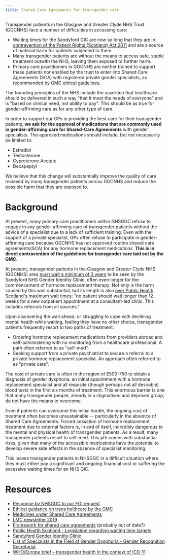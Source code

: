 ```yaml
---
title: Shared Care Agreements for transgender care
---
```


Transgender patients in the Glasgow and Greater Clyde NHS Trust (GGCNHS) face a number of difficulties in accessing care:
- Waiting times for the Sandyford GIC are now so long that they are in [contravention of the Patient Rights (Scotland) Act 2011][Waiting times] and are a source of material harm for patients subjected to them.
- Many transgender patients are without the means to access safe, stable treatment outwith the NHS, leaving them exposed to further harm.
- Primary care practitioners in GGCNHS are neither trained to support these patients nor enabled by the trust to enter into Shared Care Agreements (SCA) with registered private gender specialists, as recommended by [GMC ethical guidelines][GMC].

The founding principles of the NHS include the assertion that healthcare should be delivered in such a way "that it meet the needs of everyone" and is "based on clinical need, not ability to pay". This should be as true for gender-affirming care as for any other type of care.

In order to support our GPs in providing the best care for their transgender patients, **we ask for the approval of medications that are commonly used in gender-affirming care for Shared-Care Agreements** with gender specialists. The approved medications should include, but not necessarily be limited to:
  - Estradiol
  - Testosterone
  - Cyproterone Acetate
  - Decapeptyl

We believe that this change will substantially improve the quality of care recieved by many transgender patients across GGCNHS and reduce the possible harm that they are exposed to.

# Background

At present, many primary care practitioners within NHSGGC refuse to engage in any gender-affirming care of transgender patients without the advice of a specialist due to a lack of sufficient training.
Even with the support of a private specialist, GPs often refuse to participate in gender-affirming care because GGCNHS has not approved routine shared care agreements(SCA) for any hormone replacement medications. **This is in direct contravention of the guidelines for transgender care laid out by the GMC**.

At present, transgender patients in the Glasgow and Greater Clyde NHS (GGCNHS) area [must wait a minimum of 3 years][Sandy waiting times] to be seen by the Sandyford NHS Gender Identity Clinic, often even longer for the commencement of hormone replacement therapy.
Not only is the harm caused by this wait substantial, but its length is also [over Public Health Scotland's maximum wait times][Waiting times]: "no patient should wait longer than 12 weeks for a new outpatient appointment at a consultant-led clinic.
This includes referrals from all sources."

Upon discovering the wait ahead, or struggling to cope with declining mental health while waiting, feeling they have no other choice, transgender patients frequently resort to two paths of treatment:
- Ordering hormone replacement medications from providers abroad and self-administering with no monitoring from a healthcare professional.
A path often referred to as "self-med".
- Seeking support from a private psychiatrist to secure a referral to a private hormone replacement specialist.
An approach often referred to as "private care".

The cost of private care is often in the region of £500-750 to obtain a diagnosis of gender dysphoria, an initial appointment with a hormone replacement specialist and all requisite (though perhaps not all desirable) blood tests in the first six months of treatment.
This enormous barrier is one that many transgender people, already in a stigmatised and deprived group, do not have the means to overcome.

Even if patients can overcome this initial hurdle, the ongoing cost of treatment often becomes unsustainable -- particularly in the absence of Shared Care Agreements.
Forced cessation of hormone replacement treatment due to external factors is, in and of itself,  incredibly dangerous to the mental and physical health of transgender patients. As a result, many transgender patients resort to self-med. This pth comes with substantial risks, given that many of the accessible medications have the potential to develop severe side effects in the absence of specialist monitoring.

This leaves transgender patients in NHSGGC in a difficult situation where they must either pay a significant and ongoing financial cost or suffering the excessive waiting times  for an NHS GIC.

# Resources

- [Response by NHSGGC to our FOI request][FOI]
- [Ethical guidance on trans helthcare by the GMC][GMC]
- [Medicines under Shared Care Agreements][SCA]
- [LMC newsletter 2019][LMC-2019]
- [Framework for shared care agreements][SC-framework] (probably out of date?)
- [Public Health Scotland - Legislation regarding waiting time targets][Waiting times]
- [Sandyford Gender Identity Clinic][Sandy waiting times]
- [List of Specialists in the Field of Gender Dysphoria - Gender Recognition Secretariat](https://www.gov.uk/government/publications/gender-dysphoria-list-of-specialists-t493)
- [WHO/Europe brief – transgender health in the context of ICD-11](https://www.euro.who.int/en/health-topics/health-determinants/gender/gender-definitions/whoeurope-brief-transgender-health-in-the-context-of-icd-11)

[GMC]: https://www.gmc-uk.org/ethical-guidance/ethical-hub/trans-healthcare
[SCA]: https://ggcmedicines.org.uk/shared-care-agreements/
[LMC-2019]: ./LMC-2019.pdf
[SC-framework]: ./SC-framework.pdf
[FOI]: ./FOI.pdf
[Waiting times]: https://www.isdscotland.org/Health-Topics/Waiting-Times/Inpatient-Day-Cases-and-Outpatients/
[Sandy waiting times]: https://www.sandyford.scot/sexual-health-services/gender-identity-service/
